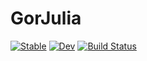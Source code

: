 # GorJulia

[![Stable](https://img.shields.io/badge/docs-stable-blue.svg)](https://mfz.github.io/GorJulia.jl/stable)
[![Dev](https://img.shields.io/badge/docs-dev-blue.svg)](https://mfz.github.io/GorJulia.jl/dev)
[![Build Status](https://github.com/mfz/GorJulia.jl/workflows/CI/badge.svg)](https://github.com/mfz/GorJulia.jl/actions)

